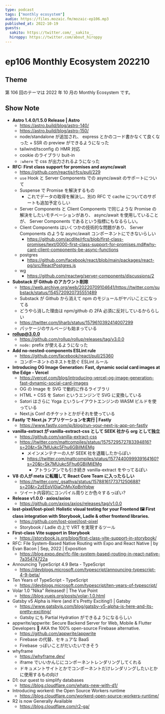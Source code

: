 ```yaml
---
type: podcast
tags: ["monthly ecosystem"]
audio: https://files.mozaic.fm/mozaic-ep106.mp3
published_at: 2022-10-19
guests:
  sakito: https://twitter.com/__sakito__
  hiroppy: https://twitter.com/about_hiroppy
---
```


# ep106 Monthly Ecosystem 202210

## Theme

第 106 回のテーマは 2022 年 10 月の Monthly Ecosystem です。

## Show Note

- **Astro 1.4.0/1.5.0 Release | Astro**
  - https://astro.build/blog/astro-140/
  - https://astro.build/blog/astro-150/
  - node/standalone が追加され、 express とかのコード書かなくて良くなった + SSR の preview ができるようになった
  - tailwind/tsconfig の HMR 対応
  - cookie のライブラリ buit-in
  - `:where` で css が出力されるようになった
- **RFC: First class support for promises and async/await**
  - https://github.com/reactjs/rfcs/pull/229
  - `use` Hook と Server Components での async/await のサポートについて
  - Suspense で Promise を解決するもの
    - これでデータの取得を解決し、別の RFC で cache についてのサポートも追加予定らしい
  - Server Components と Client Components で同じような Promise の解決をしたいモチベーションがあり、 async/await を使用していることが、 Server Components であるという指標にもなるらしい。
  - Client Components はいくつかの技術的な問題があり、 Server Components のような async/await コンポーネントにできないらしい
    - https://github.com/acdlite/rfcs/blob/first-class-promises/text/0000-first-class-support-for-promises.md#why-cant-client-components-be-async-functions
  - postgres
    - https://github.com/facebook/react/blob/main/packages/react-pg/src/ReactPostgres.js
  - wg
    - https://github.com/reactwg/server-components/discussions/2
- **Substack が Github のアカウント削除**
  - https://web.archive.org/web/20220709104641/https://twitter.com/substack/status/1545720920735551489
  - Substack が Github から消えて npm のモジュールがヤバいことになってる
  - どうやら消した理由は npm/github の 2FA 必須に反対しているかららしい
  - https://twitter.com/ljharb/status/1579610392414007299
  - パッケージのサルベージも始まっている
- **rollup@3.0.0**
  - https://github.com/rollup/rollup/releases/tag/v3.0.0
  - `node:` prefix が使えるようになった
- **Add no-nested-components ESLint rule**
  - https://github.com/facebook/react/pull/25360
  - コンポーネントのネストを防ぐ ESLint ルール
- **Introducing OG Image Generation: Fast, dynamic social card images at the Edge - Vercel**
  - https://vercel.com/blog/introducing-vercel-og-image-generation-fast-dynamic-social-card-images
  - OG の Image を SVG で動的に作るライブラリ
  - HTML + CSS を Satori というエンジンで SVG に変換している
  - Satori はさらに Yoga というレイアウトエンジンの WASM ビルドを使っている
  - Next.js Conf のチケットとかがそれを使っている
- **Fastly で Next.js アプリケーションを実行 | Fastly**
  - https://www.fastly.com/jp/blog/run-your-next-js-app-on-fastly
- **vanilla-extract が vanilla-extract-css として SEEK 社から org として独立**
  - https://github.com/vanilla-extract-css
  - https://twitter.com/mattcompiles/status/1575729572783394816?s=20&t=Sk7MUukc5Fhu6GBiIMiEMg
    - メインメンテナーの人が SEEK 社を退職したからぽい
    - https://twitter.com/mattcompiles/status/1577440099939164160?s=20&t=Sk7MUukc5Fhu6GBiIMiEMg
      - アトラシアンでも引き続き vanilla-extract をやってるぽい
- **V8 の人が meta に転職して React Core Team に入ったらしい**
  - https://twitter.com/_gsathya/status/1578816177371250688?s=20&t=2zEEpVl0jaChMvXpBnYqbw
  - ツイート内容的にコンパイル周りとか色々するっぽい?
- **Release v1.0.0 · axios/axios**
  - https://github.com/axios/axios/releases/tag/v1.0.0
- **lost-pixel/lost-pixel: Holistic visual testing for your Frontend 🖼 First class integration with Storybook, Ladle & other frontend libraries.**
  - https://github.com/lost-pixel/lost-pixel
  - Storybook / Ladle の上で VRT を実現するツール
- **First-class Vite support in Storybook**
  - https://storybook.js.org/blog/first-class-vite-support-in-storybook/
- RFC: File System-Based Native Routing with Expo and React Native | by Evan Bacon | Sep, 2022 | Exposition
  - https://blog.expo.dev/rfc-file-system-based-routing-in-react-native-7a35474722a
- Announcing TypeScript 4.9 Beta - TypeScript
  - https://devblogs.microsoft.com/typescript/announcing-typescript-4-9-beta/
- Ten Years of TypeScript - TypeScript
  - https://devblogs.microsoft.com/typescript/ten-years-of-typescript/
- Volar 1.0 "Nika" Released! | The Vue Point
  - https://blog.vuejs.org/posts/volar-1.0.html
- Gatsby v5 Alpha is Here (and it's Pretty Exciting!) | Gatsby
  - https://www.gatsbyjs.com/blog/gatsby-v5-alpha-is-here-and-its-pretty-exciting/
  - Gatsby にも Partial Hydration ができるようになるらしい
- appwrite/appwrite: Secure Backend Server for Web, Mobile & Flutter Developers 🚀 AKA the 100% open-source Firebase alternative.
  - https://github.com/appwrite/appwrite
  - Firebase の代替、セキュアな BaaS
  - Firebase っぽいことがだいたいできそう
- whyframe
  - https://whyframe.dev/
  - iframe でいいかんじにコンポーネントレンダリングしてくれる
  - ドキュメントサイトとかでコンポーネントだけレンダリングしたいとかに使用するもの向け
- D1: our quest to simplify databases
  - https://blog.cloudflare.com/whats-new-with-d1/
- Introducing workerd: the Open Source Workers runtime
  - https://blog.cloudflare.com/workerd-open-source-workers-runtime/
- R2 is now Generally Available
  - https://blog.cloudflare.com/r2-ga/
